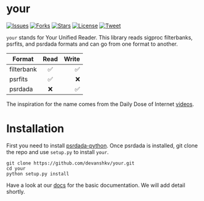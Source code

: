 # your

[![Issues](https://img.shields.io/github/issues/devanshkv/your)]()
[![Forks](https://img.shields.io/github/forks/devanshkv/your)]()
[![Stars](https://img.shields.io/github/stars/devanshkv/your)]()
[![License](https://img.shields.io/github/license/devanshkv/your)]()
[![Tweet](https://img.shields.io/twitter/url?url=https%3A%2F%2Fgithub.com%2Fdevanshkv%2Fyour)]()

`your` stands for Your Unified Reader. This library reads sigproc filterbanks, psrfits, and psrdada formats and can go from one format to another.

| Format        | Read                     | Write               |
| ------------- |:-------------:           | -----:              |
| filterbank    | :white_check_mark:       | :white_check_mark:  |
| psrfits       | :white_check_mark:       | :x:                 |
| psrdada       | :x:                      | :white_check_mark:  |

The inspiration for the name comes from the Daily Dose of Internet [videos](https://www.youtube.com/channel/UCdC0An4ZPNr_YiFiYoVbwaw).

# Installation
First you need to install [psrdada-python](https://github.com/AA-ALERT/psrdada-python).
Once psrdada is installed, git clone the repo and use `setup.py` to install `your`.

    git clone https://github.com/devanshkv/your.git
    cd your
    python setup.py install

Have a look at our [docs](https://devanshkv.github.io/your/) for the basic documentation. We will add detail shortly. 